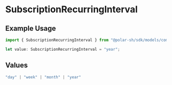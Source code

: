 # SubscriptionRecurringInterval

## Example Usage

```typescript
import { SubscriptionRecurringInterval } from "@polar-sh/sdk/models/components/subscriptionrecurringinterval.js";

let value: SubscriptionRecurringInterval = "year";
```

## Values

```typescript
"day" | "week" | "month" | "year"
```